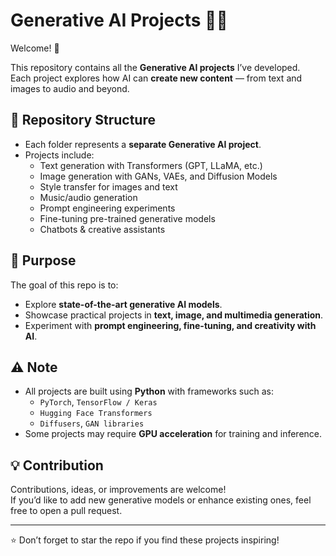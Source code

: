 # Generative AI Projects 🎨🤖  

Welcome! 👋  

This repository contains all the **Generative AI projects** I’ve developed.  
Each project explores how AI can **create new content** — from text and images to audio and beyond.  

## 📂 Repository Structure  
- Each folder represents a **separate Generative AI project**.  
- Projects include:  
  - Text generation with Transformers (GPT, LLaMA, etc.)  
  - Image generation with GANs, VAEs, and Diffusion Models  
  - Style transfer for images and text  
  - Music/audio generation  
  - Prompt engineering experiments  
  - Fine-tuning pre-trained generative models  
  - Chatbots & creative assistants  

## 🎯 Purpose  
The goal of this repo is to:  
- Explore **state-of-the-art generative AI models**.  
- Showcase practical projects in **text, image, and multimedia generation**.  
- Experiment with **prompt engineering, fine-tuning, and creativity with AI**.  

## ⚠️ Note  
- All projects are built using **Python** with frameworks such as:  
  - `PyTorch`, `TensorFlow / Keras`  
  - `Hugging Face Transformers`  
  - `Diffusers`, `GAN libraries`  
- Some projects may require **GPU acceleration** for training and inference.  

## 💡 Contribution  
Contributions, ideas, or improvements are welcome!  
If you’d like to add new generative models or enhance existing ones, feel free to open a pull request.  

---  

⭐ Don’t forget to star the repo if you find these projects inspiring!  
